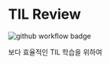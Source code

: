 # TIL Review

![github workflow badge](https://github.com/voidsatisfaction/TIL-review/workflows/TIL-Review/badge.svg)

보다 효율적인 TIL 학습을 위하여
